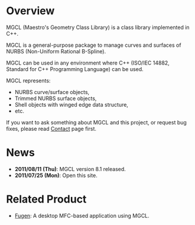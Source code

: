 # Overview #
MGCL (Maestro's Geometry Class Library) is a class library implemented in C++.

MGCL is a general-purpose package to manage curves and surfaces of NURBS (Non-Uniform Rational B-Spline).

MGCL can be used in any environment where C++ (ISO/IEC 14882, Standard for C++ Programming Language) can be used.

MGCL represents:

  * NURBS curve/surface objects,
  * Trimmed NURBS surface objects,
  * Shell objects with winged edge data structure,
  * etc.

If you want to ask something about MGCL and this project, or request bug fixes, please read [Contact](Contact.md) page first.

# News #

  * **2011/08/11 (Thu)**: MGCL version 8.1 released.
  * **2011/07/25 (Mon)**: Open this site.

# Related Product #
  * [Fugen](http://code.google.com/p/fugen/): A desktop MFC-based application using MGCL.
